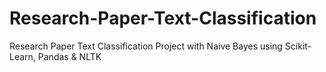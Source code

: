 # Research-Paper-Text-Classification
Research Paper Text Classification Project with Naive Bayes using Scikit-Learn, Pandas & NLTK
